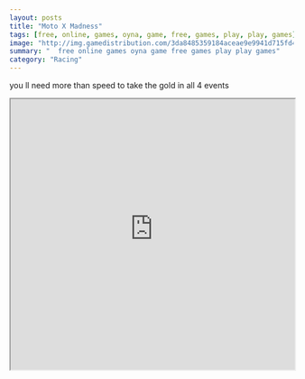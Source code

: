 ```yaml
---
layout: posts
title: "Moto X Madness"
tags: [free, online, games, oyna, game, free, games, play, play, games]
image: "http://img.gamedistribution.com/3da8485359184aceae9e9941d715fd42.jpg"
summary: "  free online games oyna game free games play play games"
category: "Racing"
---
```


you ll need more than speed to take the gold in all 4 events

<iframe width="100%" height="480px;" src="http://flash.gamedistribution.com?game=3da8485359184aceae9e9941d715fd42"></iframe>